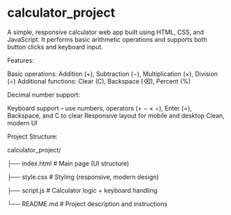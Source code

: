 # calculator_project
A simple, responsive calculator web app built using HTML, CSS, and JavaScript. It performs basic arithmetic operations and supports both button clicks and keyboard input. 

Features:

Basic operations: Addition (+), Subtraction (−), Multiplication (×), Division (÷)
Additional functions: Clear (C), Backspace (⌫), Percent (%)

Decimal number support:

Keyboard support – use numbers, operators (+ − × ÷), Enter (=), Backspace, and C to clear
Responsive layout for mobile and desktop
Clean, modern UI

Project Structure:

calculator_project/

├── index.html    # Main page (UI structure)

├── style.css     # Styling (responsive, modern design)

├── script.js     # Calculator logic + keyboard handling

└── README.md     # Project description and instructions

